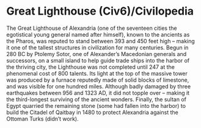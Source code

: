 # Great Lighthouse (Civ6)/Civilopedia

The Great Lighthouse of Alexandria (one of the seventeen cities the egotistical young general named after himself), known to the ancients as the Pharos, was reputed to stand between 393 and 450 feet high – making it one of the tallest structures in civilization for many centuries. Begun in 280 BC by Ptolemy Sotor, one of Alexander’s Macedonian generals and successors, on a small island to help guide trade ships into the harbor of the thriving city, the Lighthouse was not completed until 247 at the phenomenal cost of 800 talents. Its light at the top of the massive tower was produced by a furnace reputedly made of solid blocks of limestone, and was visible for one hundred miles. Although badly damaged by three earthquakes between 956 and 1323 AD, it did not topple over – making it the third-longest surviving of the ancient wonders. Finally, the sultan of Egypt quarried the remaining stone (some had fallen into the harbor) to build the Citadel of Qaitbay in 1480 to protect Alexandria against the Ottoman Turks (didn’t work).